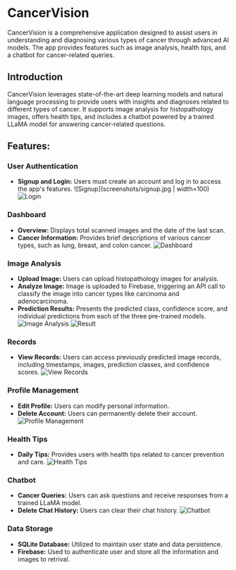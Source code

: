 # CancerVision
CancerVision is a comprehensive application designed to assist users in understanding and diagnosing various types of cancer through advanced AI models. The app provides features such as image analysis, health tips, and a chatbot for cancer-related queries.

## Introduction

CancerVision leverages state-of-the-art deep learning models and natural language processing to provide users with insights and diagnoses related to different types of cancer. It supports image analysis for histopathology images, offers health tips, and includes a chatbot powered by a trained LLaMA model for answering cancer-related questions.

## Features:
### User Authentication
- **Signup and Login:** Users must create an account and log in to access the app's features.
![Signup](screenshots/signup.jpg | width=100)
![Login](screenshots/login.jpg)

### Dashboard
- **Overview:** Displays total scanned images and the date of the last scan.
- **Cancer Information:** Provides brief descriptions of various cancer types, such as lung, breast, and colon cancer.
![Dashboard](screenshots/dashboard.jpg)

### Image Analysis
- **Upload Image:** Users can upload histopathology images for analysis.
- **Analyze Image:** Image is uploaded to Firebase, triggering an API call to classify the image into cancer types like carcinoma and adenocarcinoma.
- **Prediction Results:** Presents the predicted class, confidence score, and individual predictions from each of the three pre-trained models.
![Image Analysis](screenshots/image_analysis.jpg)
![Result](screenshots/result.jpg)

### Records
- **View Records:** Users can access previously predicted image records, including timestamps, images, prediction classes, and confidence scores.
![View Records](screenshots/view_records.jpg)

### Profile Management
- **Edit Profile:** Users can modify personal information.
- **Delete Account:** Users can permanently delete their account.
![Profile Management](screenshots/profile.jpg)

### Health Tips
- **Daily Tips:** Provides users with health tips related to cancer prevention and care.
![Health Tips](screenshots/healthtip.jpg)

### Chatbot
- **Cancer Queries:** Users can ask questions and receive responses from a trained LLaMA model.
- **Delete Chat History:** Users can clear their chat history.
![Chatbot](screenshots/chatbot.jpg)

### Data Storage
- **SQLite Database:** Utilized to maintain user state and data persistence.
- **Firebase:** Used to authenticate user and store all the information and images to retrival.
